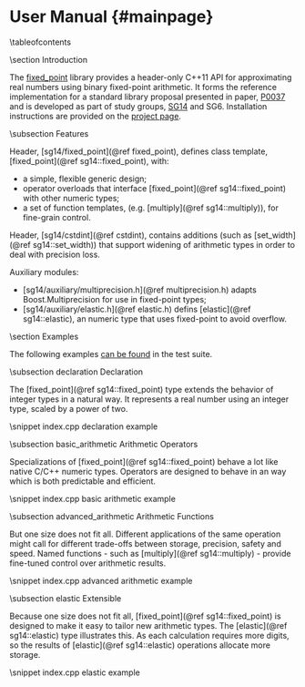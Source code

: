 User Manual       {#mainpage}
===========

\tableofcontents


\section Introduction

The [fixed_point](http://johnmcfarlane.github.io/fixed_point/) library provides 
a header-only C++11 API for approximating real numbers using binary fixed-point arithmetic.
It forms the reference implementation for a standard library proposal presented in paper, [P0037](papers/p0037.html)
and is developed as part of study groups, [SG14](https://groups.google.com/a/isocpp.org/forum/#!forum/sg14) and SG6.
Installation instructions are provided on the [project page](https://github.com/johnmcfarlane/fixed_point).


\subsection Features

Header, [sg14/fixed_point](@ref fixed_point), defines class template, [fixed_point](@ref sg14::fixed_point), with:
  * a simple, flexible generic design;
  * operator overloads that interface [fixed_point](@ref sg14::fixed_point) with other numeric types;
  * a set of function templates, (e.g. [multiply](@ref sg14::multiply)), for fine-grain control.

Header, [sg14/cstdint](@ref cstdint), contains additions (such as [set_width](@ref sg14::set_width)) 
that support widening of arithmetic types in order to deal with precision loss.

Auxiliary modules:
  * [sg14/auxiliary/multiprecision.h](@ref multiprecision.h) adapts Boost.Multiprecision for use in fixed-point types;
  * [sg14/auxiliary/elastic.h](@ref elastic.h) defins [elastic](@ref sg14::elastic), an numeric type that uses fixed-point to avoid overflow.


\section Examples

The following examples 
[can be found](https://github.com/johnmcfarlane/fixed_point/blob/master/src/test/index.cpp) 
in the test suite.


\subsection declaration Declaration

The [fixed_point](@ref sg14::fixed_point) type extends the behavior of integer types in a natural way.
It represents a real number using an integer type, scaled by a power of two.

\snippet index.cpp declaration example


\subsection basic_arithmetic Arithmetic Operators

Specializations of [fixed_point](@ref sg14::fixed_point) behave a lot like native C/C++ numeric types.
Operators are designed to behave in an way which is both predictable and efficient.

\snippet index.cpp basic arithmetic example


\subsection advanced_arithmetic Arithmetic Functions

But one size does not fit all.
Different applications of the same operation might call for different trade-offs between storage, precision, safety and speed.
Named functions - such as [multiply](@ref sg14::multiply) - provide fine-tuned control over arithmetic results.

\snippet index.cpp advanced arithmetic example


\subsection elastic Extensible

Because one size does not fit all, [fixed_point](@ref sg14::fixed_point) is designed to make it easy to tailor new arithmetic types. 
The [elastic](@ref sg14::elastic) type illustrates this.
As each calculation requires more digits, so the results of [elastic](@ref sg14::elastic) operations allocate more storage.

\snippet index.cpp elastic example
